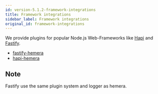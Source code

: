 ```yaml
---
id: version-5.1.2-framework-integrations
title: Framework integrations
sidebar_label: Framework integrations
original_id: framework-integrations
---
```


We provide plugins for popular Node.js Web-Frameworks like [Hapi](https://github.com/hapijs/hapi) and [Fastify](https://github.com/fastify/fastify).

- [fastify-hemera](https://github.com/hemerajs/fastify-hemera)
- [hapi-hemera](https://github.com/hemerajs/hapi-hemera)

## Note

Fastify use the same plugin system and logger as hemera.
